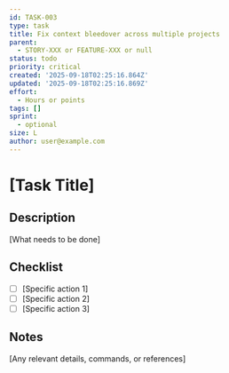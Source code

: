 ```yaml
---
id: TASK-003
type: task
title: Fix context bleedover across multiple projects
parent:
  - STORY-XXX or FEATURE-XXX or null
status: todo
priority: critical
created: '2025-09-18T02:25:16.864Z'
updated: '2025-09-18T02:25:16.869Z'
effort:
  - Hours or points
tags: []
sprint:
  - optional
size: L
author: user@example.com
---
```


# [Task Title]

## Description
[What needs to be done]

## Checklist
- [ ] [Specific action 1]
- [ ] [Specific action 2]
- [ ] [Specific action 3]

## Notes
[Any relevant details, commands, or references]
